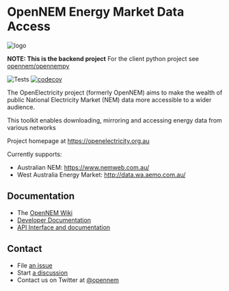 # OpenNEM Energy Market Data Access

![logo](https://developers.opennem.org.au/_static/logo.png)

**NOTE: This is the backend project** For the client python project see [opennem/opennempy](https://github.com/opennem/opennempy)

![Tests](https://github.com/opennem/opennem/workflows/Tests/badge.svg) [![codecov](https://codecov.io/gh/opennem/opennem/branch/master/graph/badge.svg?token=HSJP632WBX)](https://codecov.io/gh/opennem/opennem)

The OpenElectricity project (formerly OpenNEM) aims to make the wealth of public National Electricity Market (NEM) data more accessible to a wider audience.

This toolkit enables downloading, mirroring and accessing energy data from various networks

Project homepage at https://openelectricity.org.au

Currently supports:

- Australian NEM: https://www.nemweb.com.au/
- West Australia Energy Market: http://data.wa.aemo.com.au/

## Documentation

 - The [OpenNEM Wiki](https://github.com/opennem/opennem/wiki)
 - [Developer Documentation](https://developers.opennem.org.au)
 - [API Interface and documentation](https://api.opennem.org.au/docs)

## Contact

 - File [an issue](https://github.com/opennem/opennem/issues)
 - Start [a discussion](https://github.com/opennem/opennem/discussions)
 - Contact us on Twitter at [@opennem](https://twitter.com/opennem)
